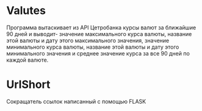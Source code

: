 # Valutes
Программа вытаскивает из API Цетробанка курсы валют за ближайшие 90 дней и выводит-
значение максимального курса валюты, название этой валюты и дату этого максимального значения,
значение минимального курса валюты, название этой валюты и дату этого минимального значения
и среднее значение курса за все 90 дней по каждой валюте.

# UrlShort
Cокращатель ссылок написанный с помощью FLASK
